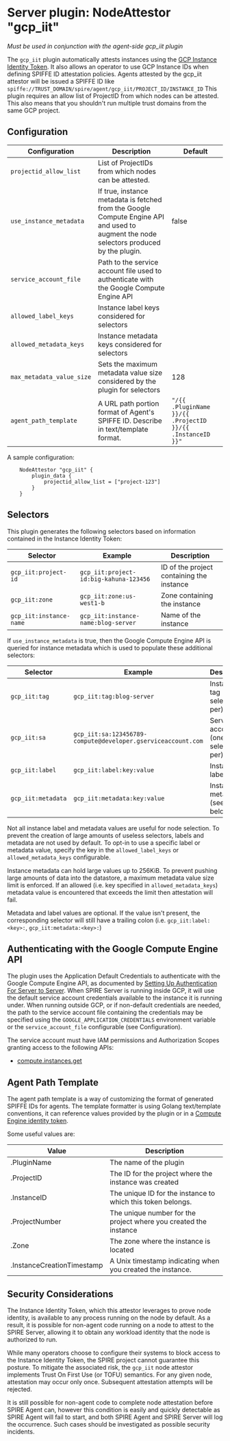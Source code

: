 # Server plugin: NodeAttestor "gcp_iit"

*Must be used in conjunction with the agent-side gcp_iit plugin*

The `gcp_iit` plugin automatically attests instances using the [GCP Instance Identity Token](https://cloud.google.com/compute/docs/instances/verifying-instance-identity). It also allows an operator to use GCP Instance IDs when defining SPIFFE ID attestation policies.
Agents attested by the gcp_iit attestor will be issued a SPIFFE ID like `spiffe://TRUST_DOMAIN/spire/agent/gcp_iit/PROJECT_ID/INSTANCE_ID`
This plugin requires an allow list of ProjectID from which nodes can be attested. This also means that you shouldn't run multiple trust domains from the same GCP project.

## Configuration

| Configuration             | Description                                                                                                                             | Default                                                   |
|---------------------------|-----------------------------------------------------------------------------------------------------------------------------------------|-----------------------------------------------------------|
| `projectid_allow_list`    | List of ProjectIDs from which nodes can be attested.                                                                                    |                                                           |
| `use_instance_metadata`   | If true, instance metadata is fetched from the Google Compute Engine API and used to augment the node selectors produced by the plugin. | false                                                     |
| `service_account_file`    | Path to the service account file used to authenticate with the Google Compute Engine API                                                |                                                           |
| `allowed_label_keys`      | Instance label keys considered for selectors                                                                                            |                                                           |
| `allowed_metadata_keys`   | Instance metadata keys considered for selectors                                                                                         |                                                           |
| `max_metadata_value_size` | Sets the maximum metadata value size considered by the plugin for selectors                                                             | 128                                                       |
| `agent_path_template`     | A URL path portion format of Agent's SPIFFE ID. Describe in text/template format.                                                       | `"/{{ .PluginName }}/{{ .ProjectID }}/{{ .InstanceID }}"` |

A sample configuration:

```hcl
    NodeAttestor "gcp_iit" {
        plugin_data {
            projectid_allow_list = ["project-123"]
        }
    }
```

## Selectors

This plugin generates the following selectors based on information contained in the Instance Identity Token:

| Selector                | Example                                | Description                               |
|-------------------------|----------------------------------------|-------------------------------------------|
| `gcp_iit:project-id`    | `gcp_iit:project-id:big-kahuna-123456` | ID of the project containing the instance |
| `gcp_iit:zone`          | `gcp_iit:zone:us-west1-b`              | Zone containing the instance              |
| `gcp_iit:instance-name` | `gcp_iit:instance-name:blog-server`    | Name of the instance                      |

If `use_instance_metadata` is true, then the Google Compute Engine API is queried for instance metadata which is used to populate these additional selectors:

| Selector           | Example                                                      | Description                          |
|--------------------|--------------------------------------------------------------|--------------------------------------|
| `gcp_iit:tag`      | `gcp_iit:tag:blog-server`                                    | Instance tag (one selector per)      |
| `gcp_iit:sa`       | `gcp_iit:sa:123456789-compute@developer.gserviceaccount.com` | Service account (one selector per)   |
| `gcp_iit:label`    | `gcp_iit:label:key:value`                                    | Instance label                       |
| `gcp_iit:metadata` | `gcp_iit:metadata:key:value`                                 | Instance metadata (see caveat below) |

Not all instance label and metadata values are useful for node selection. To
prevent the creation of large amounts of useless selectors, labels and metadata
are not used by default. To opt-in to use a specific label or metadata value,
specify the key in the `allowed_label_keys` or `allowed_metadata_keys`
configurable.

Instance metadata can hold large values up to 256KiB. To prevent pushing large amounts
of data into the datastore, a maximum metadata value size limit is enforced. If
an allowed (i.e. key specified in `allowed_metadata_keys`) metadata value is
encountered that exceeds the limit then attestation will fail.

Metadata and label values are optional. If the value isn't present, the
corresponding selector will still have a trailing colon (i.e.
`gcp_iit:label:<key>:`, `gcp_iit:metadata:<key>:`)

## Authenticating with the Google Compute Engine API

The plugin uses the Application Default Credentials to authenticate with the Google Compute Engine API, as documented by [Setting Up Authentication For Server to Server](https://cloud.google.com/docs/authentication/production). When SPIRE Server is running inside GCP, it will use the default service account credentials available to the instance it is running under. When running outside GCP, or if non-default credentials are needed, the path to the service account file containing the credentials may be specified using the `GOOGLE_APPLICATION_CREDENTIALS` environment variable or the `service_account_file` configurable (see Configuration).

The service account must have IAM permissions and Authorization Scopes granting access to the following APIs:

* [compute.instances.get](https://cloud.google.com/compute/docs/reference/rest/v1/instances/get)

## Agent Path Template

The agent path template is a way of customizing the format of generated SPIFFE IDs for agents.
The template formatter is using Golang text/template conventions, it can reference values provided by the plugin or in a [Compute Engine identity token](https://cloud.google.com/compute/docs/instances/verifying-instance-identity#payload).

Some useful values are:

| Value                      | Description                                                      |
|----------------------------|------------------------------------------------------------------|
| .PluginName                | The name of the plugin                                           |
| .ProjectID                 | The ID for the project where the instance was created            |
| .InstanceID                | The unique ID for the instance to which this token belongs.      |
| .ProjectNumber             | The unique number for the project where you created the instance |
| .Zone                      | The zone where the instance is located                           |
| .InstanceCreationTimestamp | A Unix timestamp indicating when you created the instance.       |

## Security Considerations

The Instance Identity Token, which this attestor leverages to prove node identity, is available to any process running on the node by default. As a result, it is possible for non-agent code running on a node to attest to the SPIRE Server, allowing it to obtain any workload identity that the node is authorized to run.

While many operators choose to configure their systems to block access to the Instance Identity Token, the SPIRE project cannot guarantee this posture. To mitigate the associated risk, the `gcp_iit` node attestor implements Trust On First Use (or TOFU) semantics. For any given node, attestation may occur only once. Subsequent attestation attempts will be rejected.

It is still possible for non-agent code to complete node attestation before SPIRE Agent can, however this condition is easily and quickly detectable as SPIRE Agent will fail to start, and both SPIRE Agent and SPIRE Server will log the occurrence. Such cases should be investigated as possible security incidents.
